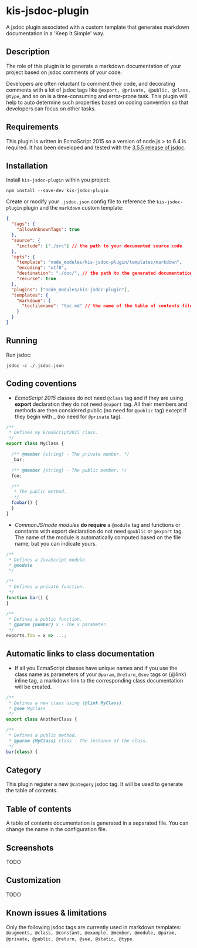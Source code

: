 # kis-jsdoc-plugin

A jsdoc plugin associated with a custom template that generates markdown documentation in a 'Keep It Simple' way.

## Description

The role of this plugin is to generate a markdown documentation of your project based on jsdoc comments of your code.

Developers are often reluctant to comment their code, and decorating comments with a lot of jsdoc tags like `@export, @private, @public, @class, @type`, and so on is a time-consuming and error-prone task. This plugin will help to auto determine such properties based on coding convention so that developers can focus on other tasks.

## Requirements

This plugin is written in EcmaScript 2015 so a version of node.js > to 6.4 is required. It has been developed and tested with the [3.5.5 release of jsdoc](https://github.com/jsdoc3/jsdoc/releases/tag/3.5.5).

## Installation

Install `kis-jsdoc-plugin` within you project:

```shell
npm install --save-dev kis-jsdoc-plugin
```

Create or modify your `.jsdoc.json` config file to reference the `kis-jsdoc-plugin` plugin and the `markdown` custom template:

```json
{
  "tags": {
    "allowUnknownTags": true
  },
  "source": {
    "include": ["./src"] // the path to your documented source code
  },
  "opts": {
    "template": "node_modules/kis-jsdoc-plugin/templates/markdown",
    "encoding": "utf8",
    "destination": "./doc/", // the path to the generated documentation
    "recurse": true
  },
  "plugins": ["node_modules/kis-jsdoc-plugin"],
  "templates": {
    "markdown": {
      "tocfilename": "toc.md" // the name of the table of contents file
    }
  }
}
```

## Running

Run jsdoc:

```shell
jsdoc -c ./.jsdoc.json
```

## Coding coventions

* _EcmaScript 2015_ classes do not need `@class` tag and if they are using __export__ declaration they do not need `@export` tag. All their members and methods are then considered public (no need for `@public` tag) except if they begin with _ (no need for `@private` tag).

```javascript
/**
 * Defines my EcmaScript2015 class.
 */
export class MyClass {

  /** @member {string} - The private member. */
  _bar;

  /** @member {string} - The public member. */
  foo;

  /**
   * The public method.
   */
  foobar() {
  }
}
```

* _CommonJS/node modules_ __do require__ a `@module` tag and functions or constants with export declaration do not need `@public` or `@export` tag. The name of the module is automatically computed based on the file name, but you can indicate yours.

```javascript
/**
 * Defines a JavaScript module.
 * @module
 */

/**
 * Defines a private function.
 */
function bar() {
}

/**
 * Defines a public function.
 * @param {number} x - The x parameter.
 */
exports.foo = x => ...;
```

## Automatic links to class documentation

* If all you EcmaScript classes have unique names and if you use the class name as parameters of your `@param`, `@return`, `@see` tags or {@link} inline tag, a markdown link to the corresponding class documentation will be created.

```javascript
/**
 * Defines a new class using {@link MyClass}.
 * @see MyClass
 */
export class AnotherClass {

/**
 * Defines a public method.
 * @param {MyClass} class - The instance of the class.
 */
bar(class) {
```

## Category

This plugin register a new `@category` jsdoc tag. It will be used to generate the table of contents.

## Table of contents

A table of contents documentation is generated in a separated file. You can change the name in the configuration file.

## Screenshots

TODO

## Customization

TODO

## Known issues & limitations

Only the following jsdoc tags are currently used in markdown templates: `@augments, @class, @constant, @example, @member, @module, @param, @private, @public, @return, @see, @static, @type`.

